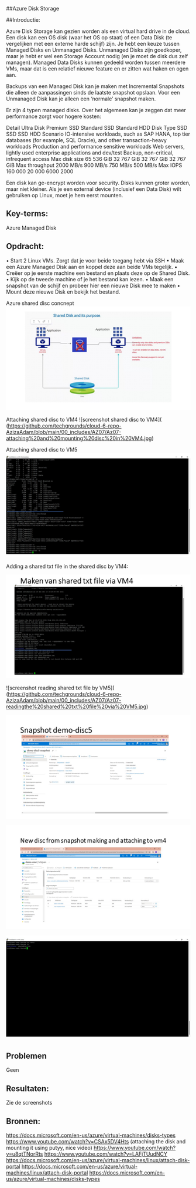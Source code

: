 
##Azure Disk Storage  

##Introductie:  

Azure Disk Storage kan gezien worden als een virtual hard drive in de cloud. Een disk kan een OS disk (waar het OS op staat) of een Data Disk (te vergelijken met een externe harde schijf) zijn. Je hebt een keuze tussen Managed Disks en Unmanaged Disks. Unmanaged Disks zijn goedkoper, maar je hebt er wel een Storage Account nodig (en je moet de disk dus zelf managen). Managed Data Disks kunnen gedeeld worden tussen meerdere VMs, maar dat is een relatief nieuwe feature en er zitten wat haken en ogen aan.

Backups van een Managed Disk kan je maken met Incremental Snapshots die alleen de aanpassingen sinds de laatste snapshot opslaan. Voor een Unmanaged Disk kan je alleen een ‘normale’ snapshot maken.

Er zijn 4 typen managed disks. Over het algemeen kan je zeggen dat meer performance zorgt voor hogere kosten:

Detail	Ultra Disk	Premium SSD	Standard SSD	Standard HDD
Disk Type	SSD	SSD	SSD	HDD
Scenario	IO-intensive workloads, such as SAP HANA, top tier databases (for example, SQL Oracle), and other transaction-heavy workloads	Production and performance sensitive workloads	Web servers, lightly used enterprise applications and dev/test	Backup, non-critical, infrequent access
Max disk size	65 536 GiB	32 767 GiB	32 767 GiB	32 767 GiB
Max throughput	2000 MB/s	900 MB/s	750 MB/s	500 MB/s
Max IOPS	160 000	20 000	6000	2000

Een disk kan ge-encrypt worden voor security. Disks kunnen groter worden, maar niet kleiner.
Als je een external device (inclusief een Data Disk) wilt gebruiken op Linux, moet je hem eerst mounten.


## Key-terms:
Azure Managed Disk


## Opdracht:
•	Start 2 Linux VMs. Zorgt dat je voor beide toegang hebt via SSH
•	Maak een Azure Managed Disk aan en koppel deze aan beide VMs tegelijk.
•	Creëer op je eerste machine een bestand en plaats deze op de Shared Disk.
•	Kijk op de tweede machine of je het bestand kan lezen.
•	Maak een snapshot van de schijf en probeer hier een nieuwe Disk mee te maken
•	Mount deze nieuwe Disk en bekijk het bestand. 


Azure shared disc concnept
![screenshot shared disc concept](https://github.com/techgrounds/cloud-6-repo-AzizaAdam/blob/main/00_includes/AZ07/AZ07%20shareddisc%20concept.jpg)

Attaching shared disc to VM4
![screenshot shared disc to VM4]( (https://github.com/techgrounds/cloud-6-repo-AzizaAdam/blob/main/00_includes/AZ07/Az07-attaching%20and%20mounting%20disc%20in%20VM4.jpg)

Attaching shared disc to VM5
![screenshot shared disc to VM5](https://github.com/techgrounds/cloud-6-repo-AzizaAdam/blob/main/00_includes/AZ07/Az07-attaching%20and%20mounting%20disc%20in%20VM5.jpg)

Adding a shared txt file in the shared disc by VM4:

![screenshot shared txt file by VM4](https://github.com/techgrounds/cloud-6-repo-AzizaAdam/blob/main/00_includes/AZ07/Az07-making%20shared%20txt%20file%20via%20VM4.jpg)

![screenshot reading shared txt file by VM5]( (https://github.com/techgrounds/cloud-6-repo-AzizaAdam/blob/main/00_includes/AZ07/Az07-readingthe%20shared%20txt%20file%20via%20VM5.jpg)

![screenshot making snapshot shared disc](https://github.com/techgrounds/cloud-6-repo-AzizaAdam/blob/main/00_includes/AZ07/AZ07-Snapshot%20disc5.jpg)

![screenshot making new disc from snapshot](https://github.com/techgrounds/cloud-6-repo-AzizaAdam/blob/main/00_includes/AZ07/AZ07%20new%20disc%20from%20snapshot.jpg)

![screenshot reading the txt file from the new disc](https://github.com/techgrounds/cloud-6-repo-AzizaAdam/blob/main/00_includes/AZ07/Az07-reading%20the%20shared%20txt%20file%20from%20the%20new%20disc.jpg)


## Problemen
Geen 


## Resultaten:
Zie de screenshots

## Bronnen: 
https://docs.microsoft.com/en-us/azure/virtual-machines/disks-types
https://www.youtube.com/watch?v=CSAx5DV4Hts (attaching the disk and mounting it using putyy, nice video)
https://www.youtube.com/watch?v=u8qtTNorRts
https://www.youtube.com/watch?v=LAFjTUudNCY
https://docs.microsoft.com/en-us/azure/virtual-machines/linux/attach-disk-portal
https://docs.microsoft.com/en-us/azure/virtual-machines/linux/attach-disk-portal
https://docs.microsoft.com/en-us/azure/virtual-machines/disks-types


